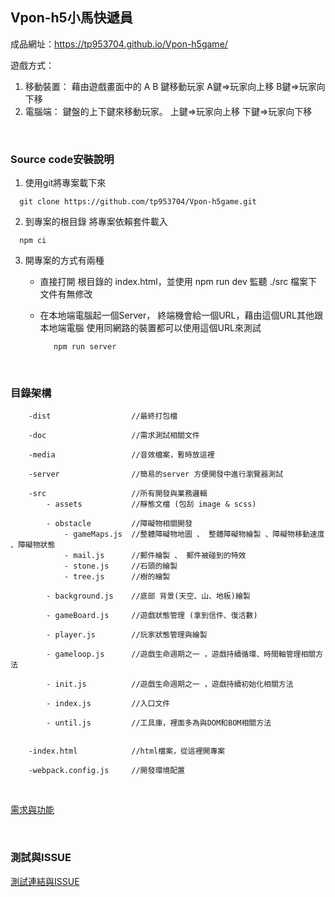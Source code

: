 ## Vpon-h5小馬快遞員

成品網址：https://tp953704.github.io/Vpon-h5game/

遊戲方式：
   1. 移動裝置： 藉由遊戲畫面中的 A B 鍵移動玩家  A鍵=>玩家向上移 B鍵=>玩家向下移
   2. 電腦端： 鍵盤的上下鍵來移動玩家。 上鍵=>玩家向上移 下鍵=>玩家向下移

</br>


### Source code安裝說明


1. 使用git將專案載下來

```
  git clone https://github.com/tp953704/Vpon-h5game.git
```

2. 到專案的根目錄 將專案依賴套件載入

```
  npm ci
```

3. 開專案的方式有兩種
   - 直接打開 根目錄的 index.html，並使用 npm run dev 監聽 ./src 檔案下文件有無修改

   - 在本地端電腦起一個Server， 終端機會給一個URL，藉由這個URL其他跟本地端電腦 使用同網路的裝置都可以使用這個URL來測試
     ```
        npm run server
     ```

</br>



### 目錄架構

```
    -dist                  //最終打包檔

    -doc                   //需求測試相關文件

    -media                 //音效檔案，暫時放這裡

    -server                //簡易的server 方便開發中進行瀏覽器測試

    -src                   //所有開發與業務邏輯
        - assets           //靜態文檔 (包刮 image & scss)

        - obstacle         //障礙物相關開發
            - gameMaps.js  //整體障礙物地圖 、 整體障礙物繪製 、障礙物移動速度 、障礙物狀態
            - mail.js      //郵件繪製 、 郵件被碰到的特效
            - stone.js     //石頭的繪製
            - tree.js      //樹的繪製 

        - background.js    //底部 背景(天空、山、地板)繪製 

        - gameBoard.js     //遊戲狀態管理 (拿到信件、復活數)

        - player.js        //玩家狀態管理與繪製

        - gameloop.js      //遊戲生命週期之一 ，遊戲持續循環、時間軸管理相關方法

        - init.js          //遊戲生命週期之一 ，遊戲持續初始化相關方法

        - index.js         //入口文件
        
        - until.js         //工具庫，裡面多為與DOM和BOM相關方法


    -index.html            //html檔案，從這裡開專案

    -webpack.config.js     //開發環境配置
```

</br>

<a href="https://github.com/tp953704/Vpon-h5game/blob/main/doc/%E9%9C%80%E6%B1%82%E8%88%87%E5%8A%9F%E8%83%BD%E7%9B%A4%E9%BB%9E.md">需求與功能</a>

</br>

### 測試與ISSUE

<a href="https://github.com/tp953704/Vpon-h5game/blob/main/doc/%E6%B8%AC%E8%A9%A6%E8%88%87issue.md">測試連結與ISSUE</a>
